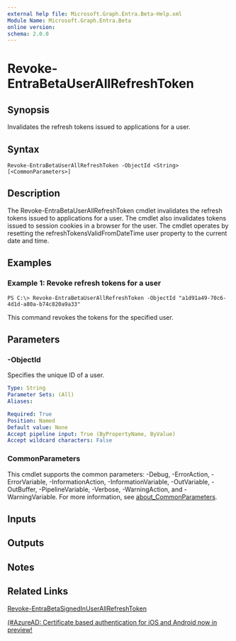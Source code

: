 ```yaml
---
external help file: Microsoft.Graph.Entra.Beta-Help.xml
Module Name: Microsoft.Graph.Entra.Beta
online version:
schema: 2.0.0
---
```


# Revoke-EntraBetaUserAllRefreshToken

## Synopsis
Invalidates the refresh tokens issued to applications for a user.

## Syntax

```
Revoke-EntraBetaUserAllRefreshToken -ObjectId <String> [<CommonParameters>]
```

## Description
The Revoke-EntraBetaUserAllRefreshToken cmdlet invalidates the refresh tokens issued to applications for a user. 
The cmdlet also invalidates tokens issued to session cookies in a browser for the user. 
The cmdlet operates by resetting the refreshTokensValidFromDateTime user property to the current date and time.

## Examples

### Example 1: Revoke refresh tokens for a user
```
PS C:\> Revoke-EntraBetaUserAllRefreshToken -ObjectId "a1d91a49-70c6-4d1d-a80a-b74c820a9a33"
```

This command revokes the tokens for the specified user.

## Parameters

### -ObjectId
Specifies the unique ID of a user.

```yaml
Type: String
Parameter Sets: (All)
Aliases:

Required: True
Position: Named
Default value: None
Accept pipeline input: True (ByPropertyName, ByValue)
Accept wildcard characters: False
```

### CommonParameters
This cmdlet supports the common parameters: -Debug, -ErrorAction, -ErrorVariable, -InformationAction, -InformationVariable, -OutVariable, -OutBuffer, -PipelineVariable, -Verbose, -WarningAction, and -WarningVariable. For more information, see [about_CommonParameters](https://go.microsoft.com/fwlink/?LinkID=113216).

## Inputs

## Outputs

## Notes

## Related Links

[Revoke-EntraBetaSignedInUserAllRefreshToken]()

[(#AzureAD: Certificate based authentication for iOS and Android now in preview!](https://blogs.technet.microsoft.com/enterprisemobility/2016/07/18/azuread-certificate-based-authentication-for-ios-and-android-now-in-preview/)

